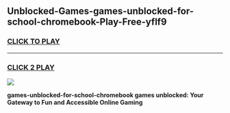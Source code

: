 
## Unblocked-Games-games-unblocked-for-school-chromebook-Play-Free-yflf9
<h3>
<a href="https://premium76.site?title=games-unblocked-for-school-chromebook&ref=21A">CLICK TO PLAY</a></h3>
<hr>

<h3>
<a href="https://premium76.site?title=games-unblocked-for-school-chromebook&ref=21A">CLICK 2 PLAY</a>
  
</h3>

<a href="https://premium76.site?title=games-unblocked-for-school-chromebook&ref=21A"><img src="https://clearcache.store/games.png"></a>


**games-unblocked-for-school-chromebook games unblocked: Your Gateway to Fun and Accessible Online Gaming**
